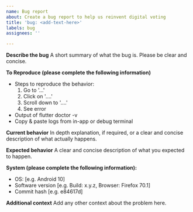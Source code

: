 ```yaml
---
name: Bug report
about: Create a bug report to help us reinvent digital voting
title: 'bug: <add-text-here>'
labels: bug
assignees: ''

---
```


**Describe the bug**
A short summary of what the bug is. Please be clear and concise.

**To Reproduce (please complete the following information)**
- Steps to reproduce the behavior:
    1. Go to '...'
    2. Click on '....'
    3. Scroll down to '....'
    4. See error
- Output of flutter doctor -v
- Copy & paste logs from in-app or debug terminal

**Current behavior**
In depth explanation, if required, or a clear and concise description of what actually happens.

**Expected behavior**
A clear and concise description of what you expected to happen.

**System (please complete the following information):**
 - OS: [e.g. Android 10]
 - Software version [e.g. Build: x.y.z, Browser: Firefox 70.1]
 - Commit hash [e.g. e84617d]

**Additional context**
Add any other context about the problem here.
